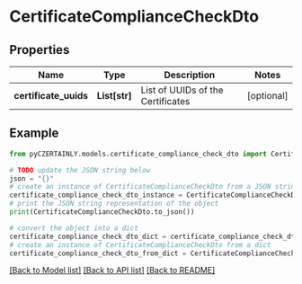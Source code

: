 # CertificateComplianceCheckDto


## Properties

Name | Type | Description | Notes
------------ | ------------- | ------------- | -------------
**certificate_uuids** | **List[str]** | List of UUIDs of the Certificates | [optional] 

## Example

```python
from pyCZERTAINLY.models.certificate_compliance_check_dto import CertificateComplianceCheckDto

# TODO update the JSON string below
json = "{}"
# create an instance of CertificateComplianceCheckDto from a JSON string
certificate_compliance_check_dto_instance = CertificateComplianceCheckDto.from_json(json)
# print the JSON string representation of the object
print(CertificateComplianceCheckDto.to_json())

# convert the object into a dict
certificate_compliance_check_dto_dict = certificate_compliance_check_dto_instance.to_dict()
# create an instance of CertificateComplianceCheckDto from a dict
certificate_compliance_check_dto_from_dict = CertificateComplianceCheckDto.from_dict(certificate_compliance_check_dto_dict)
```
[[Back to Model list]](../README.md#documentation-for-models) [[Back to API list]](../README.md#documentation-for-api-endpoints) [[Back to README]](../README.md)


